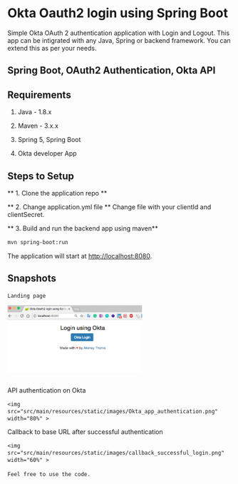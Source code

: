 # Okta Oauth2 login using Spring Boot

Simple Okta OAuth 2 authentication application with Login and Logout. This app can be intigrated with any Java, Spring or backend framework. You can extend this as per your needs.   

## Spring Boot, OAuth2 Authentication, Okta API


## Requirements

1.  Java - 1.8.x

2.  Maven - 3.x.x

3.  Spring 5, Spring Boot

4.  Okta developer App


## Steps to Setup

** 1. Clone the application repo **

** 2. Change application.yml file  **
 Change file with your clientId and clientSecret.

** 3. Build and run the backend app using maven**

```bash
mvn spring-boot:run
```
The application will start at <http://localhost:8080>.

## Snapshots

```
Landing page
```
<img src="src/main/resources/static/images/login.png" width="60%" >

```

```
API authentication on Okta
```
<img src="src/main/resources/static/images/Okta_app_authentication.png" width="80%" >

```
Callback to base URL after successful authentication
```
<img src="src/main/resources/static/images/callback_successful_login.png" width="60%" >

Feel free to use the code.
